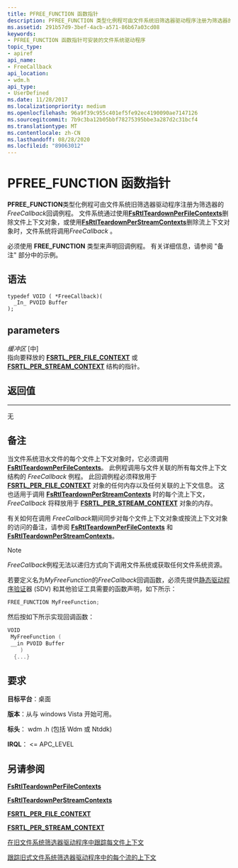 ```yaml
---
title: PFREE_FUNCTION 函数指针
description: PFREE_FUNCTION 类型化例程可由文件系统旧筛选器驱动程序注册为筛选器的 FreeCallback 回调例程。
ms.assetid: 291b57d9-3bef-4acb-a571-86b67a03cd08
keywords:
- PFREE_FUNCTION 函数指针可安装的文件系统驱动程序
topic_type:
- apiref
api_name:
- FreeCallback
api_location:
- wdm.h
api_type:
- UserDefined
ms.date: 11/28/2017
ms.localizationpriority: medium
ms.openlocfilehash: 96a9f39c955c401ef5fe92ec4190090ae7147126
ms.sourcegitcommit: 7b9c3ba12b05bbf78275395bbe3a287d2c31bcf4
ms.translationtype: MT
ms.contentlocale: zh-CN
ms.lasthandoff: 08/28/2020
ms.locfileid: "89063012"
---
```

# <a name="pfree_function-function-pointer"></a>PFREE_FUNCTION 函数指针

**PFREE_FUNCTION**类型化例程可由文件系统旧筛选器驱动程序注册为筛选器的*FreeCallback*回调例程。 文件系统通过使用[**FsRtlTeardownPerFileContexts**](/windows-hardware/drivers/ddi/ntifs/nf-ntifs-fsrtlteardownperfilecontexts)删除文件上下文对象，或使用[**FsRtlTeardownPerStreamContexts**](/windows-hardware/drivers/ddi/ntifs/nf-ntifs-fsrtlteardownperstreamcontexts)删除流上下文对象时，文件系统将调用*FreeCallback* 。

必须使用 **FREE_FUNCTION** 类型来声明回调例程。 有关详细信息，请参阅 "备注" 部分中的示例。

## <a name="syntax"></a>语法

```ManagedCPlusPlus
typedef VOID ( *FreeCallback)(
  _In_ PVOID Buffer
);
```

## <a name="parameters"></a>parameters

*缓冲区* \[中\]  
指向要释放的 [**FSRTL_PER_FILE_CONTEXT**](/previous-versions/ff547352(v=vs.85)) 或 [**FSRTL_PER_STREAM_CONTEXT**](/previous-versions/ff547357(v=vs.85)) 结构的指针。

## <a name="return-value"></a>返回值
------------

无

## <a name="remarks"></a>备注

当文件系统泪水文件的每个文件上下文对象时，它必须调用 [**FsRtlTeardownPerFileContexts**](/windows-hardware/drivers/ddi/ntifs/nf-ntifs-fsrtlteardownperfilecontexts)。 此例程调用与文件关联的所有每文件上下文结构的 *FreeCallback* 例程。 此回调例程必须释放用于 [**FSRTL_PER_FILE_CONTEXT**](/previous-versions/ff547352(v=vs.85)) 对象的任何内存以及任何关联的上下文信息。 这也适用于调用 [**FsRtlTeardownPerStreamContexts**](/windows-hardware/drivers/ddi/ntifs/nf-ntifs-fsrtlteardownperstreamcontexts) 时的每个流上下文， *FreeCallback* 将释放用于 [**FSRTL_PER_STREAM_CONTEXT**](/previous-versions/ff547357(v=vs.85)) 对象的内存。

有关如何在调用 *FreeCallback*期间同步对每个文件上下文对象或按流上下文对象的访问的备注，请参阅 [**FsRtlTeardownPerFileContexts**](/windows-hardware/drivers/ddi/ntifs/nf-ntifs-fsrtlteardownperfilecontexts) 和 [**FsRtlTeardownPerStreamContexts**](/windows-hardware/drivers/ddi/ntifs/nf-ntifs-fsrtlteardownperstreamcontexts)。

> [!NOTE]
> *FreeCallback*例程无法以递归方式向下调用文件系统或获取任何文件系统资源。

若要定义名为*MyFreeFunction*的*FreeCallback*回调函数，必须先提供[静态驱动程序验证](../devtest/static-driver-verifier.md)器 (SDV) 和其他验证工具需要的函数声明，如下所示：

```cpp
FREE_FUNCTION MyFreeFunction;
```

然后按如下所示实现回调函数：

```cpp
VOID
 MyFreeFunction (
 __in PVOID Buffer
    )
  {...}
```

## <a name="requirements"></a>要求

**目标平台**：桌面

**版本**：从与 windows Vista 开始可用。

**标头**： wdm .h (包括 Wdm 或 Ntddk) 

**IRQL**： <= APC_LEVEL


## <a name="see-also"></a>另请参阅

[**FsRtlTeardownPerFileContexts**](/windows-hardware/drivers/ddi/ntifs/nf-ntifs-fsrtlteardownperfilecontexts)

[**FsRtlTeardownPerStreamContexts**](/windows-hardware/drivers/ddi/ntifs/nf-ntifs-fsrtlteardownperstreamcontexts)

[**FSRTL_PER_FILE_CONTEXT**](/previous-versions/ff547352(v=vs.85))

[**FSRTL_PER_STREAM_CONTEXT**](/previous-versions/ff547357(v=vs.85))

[在旧文件系统筛选器驱动程序中跟踪每文件上下文](./tracking-per-file-context-in-a-legacy-file-system-filter-driver.md)

[跟踪旧式文件系统筛选器驱动程序中的每个流的上下文](./file-streams--stream-contexts--and-per-stream-contexts.md
)
